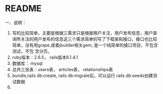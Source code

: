 # README

一、说明：
1. 写的比较简单，主要是根据三需求只是根据用户关注，用户发布信息，用户查询所关注的用户发布的信息这三个需求简单的写了下框架和接口，接口也比较简单，没有用grape,或者jbuilder相关gem, 是一个纯简单的接口项目，不包含测试，不包 含分页。
2. ruby版本：2.6.5， rails版本6.1.4.1
3. 数据库： mysql 
4. 总共三张表：users表， articles表， relationships表
5. bundle,rails db:create, rails db:migrate后，可以运行 rails db:seeds创建测试数据
6. 

